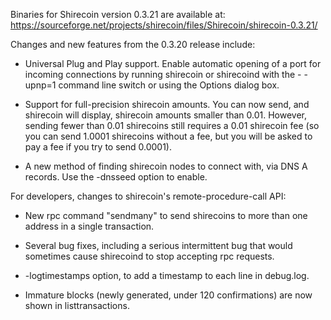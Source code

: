 Binaries for Shirecoin version 0.3.21 are available at:
  https://sourceforge.net/projects/shirecoin/files/Shirecoin/shirecoin-0.3.21/

Changes and new features from the 0.3.20 release include:

* Universal Plug and Play support.  Enable automatic opening of a port for incoming connections by running shirecoin or shirecoind with the - -upnp=1 command line switch or using the Options dialog box.

* Support for full-precision shirecoin amounts.  You can now send, and shirecoin will display, shirecoin amounts smaller than 0.01.  However, sending fewer than 0.01 shirecoins still requires a 0.01 shirecoin fee (so you can send 1.0001 shirecoins without a fee, but you will be asked to pay a fee if you try to send 0.0001).

* A new method of finding shirecoin nodes to connect with, via DNS A records. Use the -dnsseed option to enable.

For developers, changes to shirecoin's remote-procedure-call API:

* New rpc command "sendmany" to send shirecoins to more than one address in a single transaction.

* Several bug fixes, including a serious intermittent bug that would sometimes cause shirecoind to stop accepting rpc requests. 

* -logtimestamps option, to add a timestamp to each line in debug.log.

* Immature blocks (newly generated, under 120 confirmations) are now shown in listtransactions.
